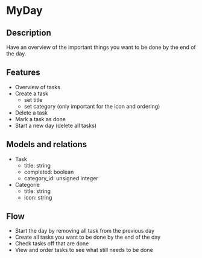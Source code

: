 # MyDay

## Description
Have an overview of the important things you want to be done by the end of the day.

## Features
- Overview of tasks
- Create a task
    - set title
    - set category (only important for the icon and ordering)
- Delete a task
- Mark a task as done
- Start a new day (delete all tasks)

## Models and relations
- Task
    - title: string
    - completed: boolean
    - category_id: unsigned integer
- Categorie
    - title: string
    - icon: string

## Flow
- Start the day by removing all task from the previous day
- Create all tasks you want to be done by the end of the day
- Check tasks off that are done
- View and order tasks to see what still needs to be done

